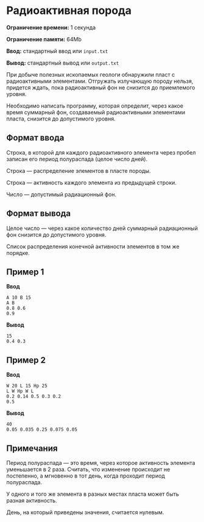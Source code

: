 # Радиоактивная порода

**Ограничение времени:** 1 секунда

**Ограничение памяти:** 64Mb

**Ввод:** стандартный ввод или `input.txt`

**Вывод:** стандартный вывод или `output.txt`

При добыче полезных ископаемых геологи обнаружили пласт с радиоактивными элементами. Отгружать излучающую породу нельзя, придется ждать, пока радиоактивный фон не снизится до приемлемого уровня.

Необходимо написать программу, которая определит, через какое время суммарный фон, создаваемый радиоактивными элементами пласта, снизится до допустимого уровня.

## Формат ввода

Строка, в которой для каждого радиоактивного элемента через пробел записан его период полураспада (целое число дней).

Строка — распределение элементов в пласте породы.

Строка — активность каждого элемента из предыдущей строки.

Число — допустимый радиационный фон.

## Формат вывода

Целое число — через какое количество дней суммарный радиационный фон снизится до допустимого уровня.

Список распределения конечной активности элементов в том же порядке.

## Пример 1

**Ввод**
```
A 10 B 15
A B
0.8 0.6
0.9
```

**Вывод**
```
15
0.4 0.3
```

## Пример 2

**Ввод**
```
W 20 L 15 Hp 25
L W Hp W L
0.2 0.14 0.5 0.3 0.2
0.5
```

**Вывод**
```
40
0.05 0.035 0.25 0.075 0.05
```

## Примечания

Период полураспада — это время, через которое активность элемента уменьшается в 2 раза. Считать, что изменение происходит не постепенно, а мгновенно в тот день, когда проходит период полураспада.

У одного и того же элемента в разных местах пласта может быть разная активность.

День, на который приведены значения, считается нулевым.